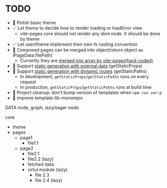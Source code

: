 # TODO

- 🔧 Polish basic theme
- ✅ Let theme to decide how to render loading or loadError view
  - vite-pages core should not render any dom node. It should be done by theme
- ✅ Let user/theme implement their own fs routing convention
- 🔧 Composed pages can be merged into object(return object as IPageData.filePath)
  - Currently they are [merged into array by vite-pages(hard-coded)](https://github.com/vitejs/vite-plugin-react-pages/blob/ba20fe4c7c69aee0b5b2507681c556c4467c23f2/packages/vite-plugin-react-pages/src/node/dynamic-modules/mergeModules.ts#L5).
- 🔧 Support [static generation with external data](https://nextjs.org/learn/basics/data-fetching/with-data) (getStaticProps)
- 🔧 Support [static generation with dynamic routes](https://nextjs.org/learn/basics/data-fetching/with-data) (getStaticPaths)
  - In development, `getStaticProps`/`getStaticPaths` runs on every request
  - In production, `getStaticProps`/`getStaticPaths` runs at build time
- 🔧 Project cleanup: don't bump version of templates when `npm run ver:p`
- 🔧 improve template-lib-monorepo

DATA node, graph, lazy/eager node


core
  - theme
  - pages
    - page1
      - file1.1
    - page2
      - file2.1
      - file2.2 (lazy)
      - fetched data
      - virtul module (lazy)
        - file 2.3
        - file 2.4 (lazy)